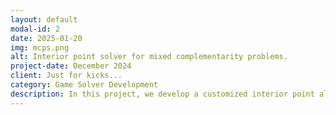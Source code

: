 ```yaml
---
layout: default
modal-id: 2
date: 2025-01-20
img: mcps.png
alt: Interior point solver for mixed complementarity problems.
project-date: December 2024
client: Just for kicks...
category: Game Solver Development
description: In this project, we develop a customized interior point algorithm for solving mixed complementarity problems. This is a broad class of mathematical programming problems that includes Nash equilibrium problems. Our solver achieves state-of-the-art performance, and also supports automatic differentiation of solutions with respect to problem parameters. This way, you can use <i>MixedComplementarityProblems.jl</i> within larger machine learning pipelines! This project is under active development, so stay tuned for more updates! <br><br><a href="https://github.com/CLeARoboticsLab/MixedComplementarityProblems.jl">[code]</a>
---
```

